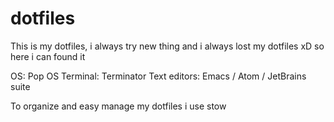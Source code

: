 # dotfiles
This is my dotfiles, i always try new thing and i always lost my dotfiles xD so here i can found it

OS: Pop OS
Terminal: Terminator
Text editors: Emacs / Atom / JetBrains suite

To organize and easy manage my dotfiles i use stow
